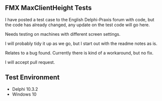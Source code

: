 ## FMX MaxClientHeight Tests

I have posted a test case to the English Delphi-Praxis forum with code,
but the code has already changed, any update on the test code will go here.

Needs testing on machines with different screen settings.

I will probably tidy it up as we go,
but I start out with the readme notes as is.

Relates to a bug found.
Currently there is kind of a workaround, but no fix.

I will accept pull request.

## Test Environment

- Delphi 10.3.2
- Windows 10

